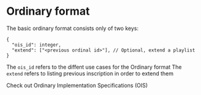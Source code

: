 # Ordinary format


The basic ordinary format consists only of two keys:
```
{
  "ois_id": integer,
  "extend": ["<previous ordinal id>"], // Optional, extend a playlist
}
```

The `ois_id` refers to the diffent use cases for the Ordinary format
The `extend` refers to listing previous inscription in order to extend them

Check out Ordinary Implementation Specifications (OIS)
